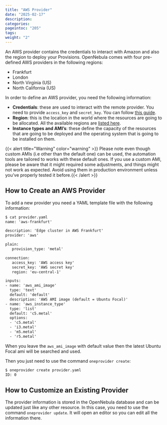 ```yaml
---
title: "AWS Provider"
date: "2025-02-17"
description:
categories:
pageintoc: "205"
tags:
weight: "2"
---
```


<a id="aws-provider"></a>

<!--# Amazon AWS Provider -->

An AWS provider contains the credentials to interact with Amazon and also the region to deploy your Provisions. OpenNebula comes with four pre-defined AWS providers in the following regions:

* Frankfurt
* London
* North Virginia (US)
* North California (US)

In order to define an AWS provider, you need the following information:

* **Credentials**: these are used to interact with the remote provider. You need to provide `access_key` and `secret_key`. You can follow [this guide](https://docs.aws.amazon.com/powershell/latest/userguide/pstools-appendix-sign-up.html).
* **Region**: this is the location in the world where the resources are going to be allocated. All the available regions are [listed here](https://docs.aws.amazon.com/AmazonRDS/latest/UserGuide/Concepts.RegionsAndAvailabilityZones.html).
* **Instance types and AMI’s**: these define the capacity of the resources that are going to be deployed and the operating system that is going to be installed on them.

{{< alert title="Warning" color="warning" >}}
Please note even though custom AMIs (i.e other than the default one) can be used, the automation tools are tailored to works with these default ones. If you use a custom AMI, please be aware that it might required some adjustments, and things might not work as expected. Avoid using them in production environment unless you’ve properly tested it before.{{< /alert >}} 

## How to Create an AWS Provider

To add a new provider you need a YAML template file with the following information:

```default
$ cat provider.yaml
name: 'aws-frankfurt'

description: 'Edge cluster in AWS Frankfurt'
provider: 'aws'

plain:
   provision_type: 'metal'

connection:
   access_key: 'AWS access key'
   secret_key: 'AWS secret key'
   region: 'eu-central-1'

inputs:
- name: 'aws_ami_image'
  type: 'text'
  default: 'default'
  description: 'AWS AMI image (default = Ubuntu Focal)'
- name: 'aws_instance_type'
  type: 'list'
  default: 'c5.metal'
  options:
  - 'c5.metal'
  - 'i3.metal'
  - 'm5.metal'
  - 'r5.metal'
```

When you leave the `aws_ami_image` with default value then the latest Ubuntu Focal ami will be searched and used.

Then you just need to use the command `oneprovider create`:

```default
$ oneprovider create provider.yaml
ID: 0
```

## How to Customize an Existing Provider

The provider information is stored in the OpenNebula database and can be updated just like any other resource. In this case, you need to use the command `oneprovider update`. It will open an editor so you can edit all the information there.
